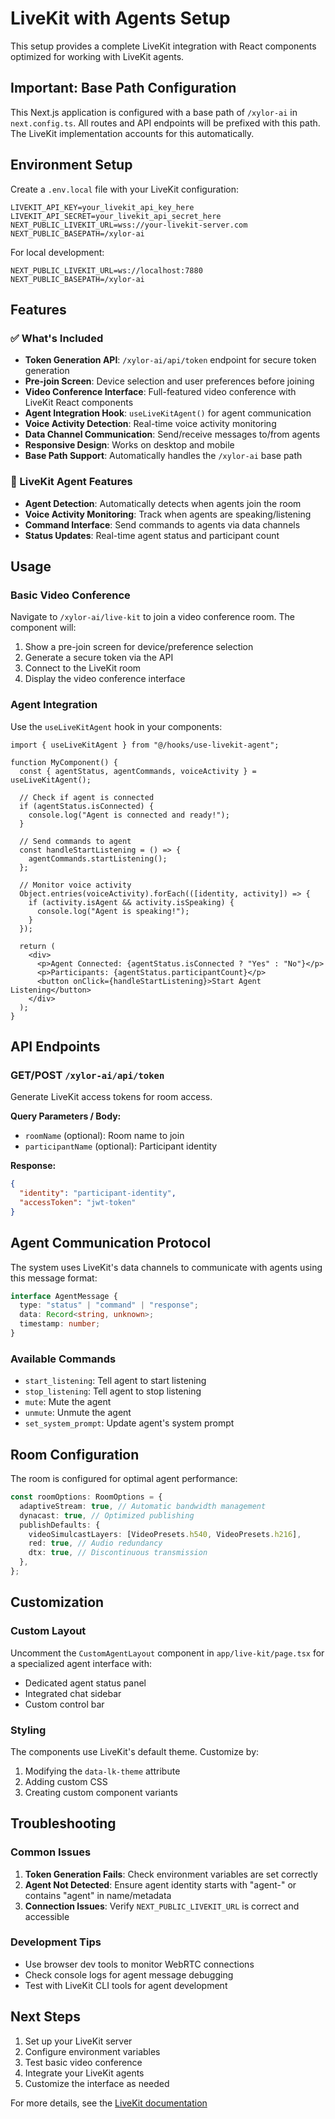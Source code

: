 # LiveKit with Agents Setup

This setup provides a complete LiveKit integration with React components optimized for working with LiveKit agents.

## Important: Base Path Configuration

This Next.js application is configured with a base path of `/xylor-ai` in `next.config.ts`. All routes and API endpoints will be prefixed with this path. The LiveKit implementation accounts for this automatically.

## Environment Setup

Create a `.env.local` file with your LiveKit configuration:

```env
LIVEKIT_API_KEY=your_livekit_api_key_here
LIVEKIT_API_SECRET=your_livekit_api_secret_here
NEXT_PUBLIC_LIVEKIT_URL=wss://your-livekit-server.com
NEXT_PUBLIC_BASEPATH=/xylor-ai
```

For local development:

```env
NEXT_PUBLIC_LIVEKIT_URL=ws://localhost:7880
NEXT_PUBLIC_BASEPATH=/xylor-ai
```

## Features

### ✅ What's Included

- **Token Generation API**: `/xylor-ai/api/token` endpoint for secure token generation
- **Pre-join Screen**: Device selection and user preferences before joining
- **Video Conference Interface**: Full-featured video conference with LiveKit React components
- **Agent Integration Hook**: `useLiveKitAgent()` for agent communication
- **Voice Activity Detection**: Real-time voice activity monitoring
- **Data Channel Communication**: Send/receive messages to/from agents
- **Responsive Design**: Works on desktop and mobile
- **Base Path Support**: Automatically handles the `/xylor-ai` base path

### 🎯 LiveKit Agent Features

- **Agent Detection**: Automatically detects when agents join the room
- **Voice Activity Monitoring**: Track when agents are speaking/listening
- **Command Interface**: Send commands to agents via data channels
- **Status Updates**: Real-time agent status and participant count

## Usage

### Basic Video Conference

Navigate to `/xylor-ai/live-kit` to join a video conference room. The component will:

1. Show a pre-join screen for device/preference selection
2. Generate a secure token via the API
3. Connect to the LiveKit room
4. Display the video conference interface

### Agent Integration

Use the `useLiveKitAgent` hook in your components:

```tsx
import { useLiveKitAgent } from "@/hooks/use-livekit-agent";

function MyComponent() {
  const { agentStatus, agentCommands, voiceActivity } = useLiveKitAgent();

  // Check if agent is connected
  if (agentStatus.isConnected) {
    console.log("Agent is connected and ready!");
  }

  // Send commands to agent
  const handleStartListening = () => {
    agentCommands.startListening();
  };

  // Monitor voice activity
  Object.entries(voiceActivity).forEach(([identity, activity]) => {
    if (activity.isAgent && activity.isSpeaking) {
      console.log("Agent is speaking!");
    }
  });

  return (
    <div>
      <p>Agent Connected: {agentStatus.isConnected ? "Yes" : "No"}</p>
      <p>Participants: {agentStatus.participantCount}</p>
      <button onClick={handleStartListening}>Start Agent Listening</button>
    </div>
  );
}
```

## API Endpoints

### GET/POST `/xylor-ai/api/token`

Generate LiveKit access tokens for room access.

**Query Parameters / Body:**

- `roomName` (optional): Room name to join
- `participantName` (optional): Participant identity

**Response:**

```json
{
  "identity": "participant-identity",
  "accessToken": "jwt-token"
}
```

## Agent Communication Protocol

The system uses LiveKit's data channels to communicate with agents using this message format:

```typescript
interface AgentMessage {
  type: "status" | "command" | "response";
  data: Record<string, unknown>;
  timestamp: number;
}
```

### Available Commands

- `start_listening`: Tell agent to start listening
- `stop_listening`: Tell agent to stop listening
- `mute`: Mute the agent
- `unmute`: Unmute the agent
- `set_system_prompt`: Update agent's system prompt

## Room Configuration

The room is configured for optimal agent performance:

```typescript
const roomOptions: RoomOptions = {
  adaptiveStream: true, // Automatic bandwidth management
  dynacast: true, // Optimized publishing
  publishDefaults: {
    videoSimulcastLayers: [VideoPresets.h540, VideoPresets.h216],
    red: true, // Audio redundancy
    dtx: true, // Discontinuous transmission
  },
};
```

## Customization

### Custom Layout

Uncomment the `CustomAgentLayout` component in `app/live-kit/page.tsx` for a specialized agent interface with:

- Dedicated agent status panel
- Integrated chat sidebar
- Custom control bar

### Styling

The components use LiveKit's default theme. Customize by:

1. Modifying the `data-lk-theme` attribute
2. Adding custom CSS
3. Creating custom component variants

## Troubleshooting

### Common Issues

1. **Token Generation Fails**: Check environment variables are set correctly
2. **Agent Not Detected**: Ensure agent identity starts with "agent-" or contains "agent" in name/metadata
3. **Connection Issues**: Verify `NEXT_PUBLIC_LIVEKIT_URL` is correct and accessible

### Development Tips

- Use browser dev tools to monitor WebRTC connections
- Check console logs for agent message debugging
- Test with LiveKit CLI tools for agent development

## Next Steps

1. Set up your LiveKit server
2. Configure environment variables
3. Test basic video conference
4. Integrate your LiveKit agents
5. Customize the interface as needed

For more details, see the [LiveKit documentation](https://docs.livekit.io/)
